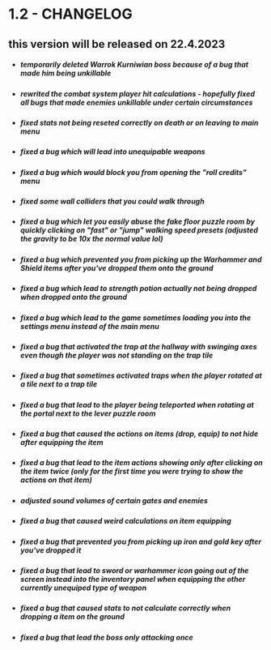 

# 1.2 - CHANGELOG
## this version will be released on 22.4.2023
- ##### temporarily deleted Warrok Kurniwian boss because of a bug that made him being unkillable
- ##### rewrited the combat system player hit calculations - hopefully fixed all bugs that made enemies unkillable under certain circumstances
- ##### fixed stats not being reseted correctly on death or on leaving to main menu 
- ##### fixed a bug which will lead into unequipable weapons
- ##### fixed a bug which would block you from opening the "roll credits" menu
- ##### fixed some wall colliders that you could walk through
- ##### fixed a bug which let you easily abuse the fake floor puzzle room by quickly clicking on "fast" or "jump" walking speed presets (adjusted the gravity to be 10x the normal value lol)
- ##### fixed a bug which prevented you from picking up the Warhammer and Shield items after you've dropped them onto the ground

- ##### fixed a bug which lead to strength potion actually not being dropped when dropped onto the ground
- ##### fixed a bug which lead to the game sometimes loading you into the settings menu instead of the main menu 
- ##### fixed a bug that activated the trap at the hallway with swinging axes even though the player was not standing on the trap tile 
- ##### fixed a bug that sometimes activated traps when the player rotated at a tile next to  a trap tile
- ##### fixed a bug that lead to the player being teleported when rotating at the portal next to the lever puzzle room
- ##### fixed a bug that caused the actions on items (drop, equip) to not hide after equipping the item 
- ##### fixed a bug that lead to the item actions showing only after clicking on the item twice (only for the first time you were trying to show the actions on that item)
- ##### adjusted sound volumes of certain gates and enemies 
- ##### fixed a bug that caused weird calculations on item equipping
- ##### fixed a bug that prevented you from picking up iron and gold key after you've dropped it
- ##### fixed a bug that lead to sword or warhammer icon going out of the screen instead into the inventory panel when equipping the other currently unequiped type of weapon
- ##### fixed a bug that caused stats to not calculate correctly when dropping a item on the ground
- ##### fixed a bug that lead the boss only attacking once
 
